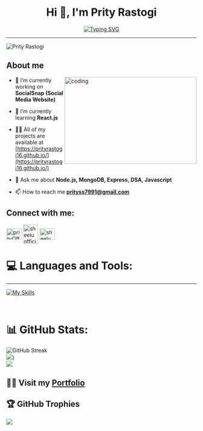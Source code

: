 <h1 align="center">Hi 👋, I'm Prity Rastogi</h1>

[<div align="center">![Typing SVG](https://readme-typing-svg.demolab.com?font=Fira+Code&weight=800&pause=1000&color=00BFFF&background=B3FFE500&center=true&random=false&width=435&lines=Full+Stack+Web+Developer+👨🏻‍💻;Node.js+Backend+Developer+⚡️;1200%2B+Hours+of+Coding+Experience+⚡️;500%2B+DSA+Questions+Solved+💡)</div>](https://git.io/typing-svg)
<hr/>
<p align="left"> <img src="https://komarev.com/ghpvc/?username=PrityRastogi16&label=Profile%20views&color=0e75b6&style=flat" alt="Prity Rastogi" /> </p>


<h2 align="left">About me</h2>
 <img align="right" alt="coding" width="350" height="230" marginTop="100" src="https://camo.githubusercontent.com/e2f1962855098d77ac22977e9870ba19d43a10c3e46323a31e09727b68f8d37f/68747470733a2f2f63646e622e61727473746174696f6e2e636f6d2f702f6173736574732f696d616765732f696d616765732f3032382f3939312f3939392f6f726967696e616c2f616e6e612d68617672796c79756b682d2e6769663f31353936313235313132"/>

- 🔭 I’m currently working on **SocialSnap (Social Media Website)**

- 🌱 I’m currently learning **React.js**

- 👨‍💻 All of my projects are available at [https://prityrastogi16.github.io/](https://prityrastogi16.github.io/)

- 💬 Ask me about **Node.js, MongoDB, Express, DSA, Javascript**

- 📫 How to reach me **prityss7991@gmail.com**



<h2 align="left">Connect with me:</h2>

<p align="left">
<a href="https://www.linkedin.com/in/prity-rastogi/" target="blank"><img align="center" src="https://raw.githubusercontent.com/rahuldkjain/github-profile-readme-generator/master/src/images/icons/Social/linked-in-alt.svg" alt="prityOfficial" height="30" width="40" /></a>
<a href="https://www.hackerrank.com/profile/surajyoti9839" target="blank"><img align="center" src="https://raw.githubusercontent.com/rahuldkjain/github-profile-readme-generator/master/src/images/icons/Social/hackerrank.svg" alt="sheeluofficial" height="50" width="40" /></a>
<a href="https://leetcode.com/Prity_Rastogi/" target="blank"><img align="center" src="https://raw.githubusercontent.com/rahuldkjain/github-profile-readme-generator/master/src/images/icons/Social/leet-code.svg" alt="sheeluofficial" height="30" width="40" /></a>
<!-- <a href="https://leetcode.com/Prity_Rastogi/" target="blank"><img align="center" src="https://raw.githubusercontent.com/rahuldkjain/github-profile-readme-generator/master/src/images/icons/Social/leetcode.svg" alt="sheeluofficial" height="30" width="40" /></a> -->
</p>

# 💻 Languages and Tools:

<hr/>

[![My Skills](https://skillicons.dev/icons?i=java,html,css,bootstrap,js,nodejs,expressjs,mongodb,mysql,redis,github,git,postman,netlify,vercel&theme=light)](https://skillicons.dev)

<br/>

# 📊 GitHub Stats:

![GitHub Streak](https://github-readme-streak-stats.herokuapp.com/?user=PrityRastogi16&theme=tokyonight&count_private=true) <br/>
![](https://github-readme-stats.vercel.app/api/top-langs/?username=PrityRastogi16&theme=tokyonight&hide_border=false&include_all_commits=false&count_private=false&layout=compact))<br/>
![](https://github-readme-stats.vercel.app/api?username=PrityRastogi16&theme=tokyonight&hide_border=false&include_all_commits=false&count_private=false)<br/>

## 👨‍💻 Visit my [Portfolio](https://PrityRastogi16.github.io/)

 ## 🏆 GitHub Trophies

![](https://github-profile-trophy.vercel.app/?username=PrityRastogi16&theme=radical&no-frame=false&no-bg=true&margin-w=4)

